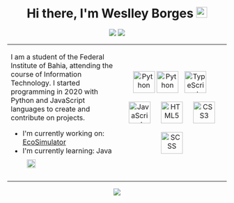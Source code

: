 <h1 align="center"> Hi there, I'm Weslley Borges <img src="https://media.giphy.com/media/hvRJCLFzcasrR4ia7z/giphy.gif" width="25px"></h1>
<p align="center">
  <img src="https://img.shields.io/badge/Country-Brazil-blue?&style=for-the-badge" />
  <img src="https://img.shields.io/github/followers/Weslley-Borges?color=blue&style=for-the-badge" />
</p>

<table align="center">
  <tr>
    <td width="50%">
      <p>
        I am a student of the Federal Institute of Bahia, attending the course of Information Technology. I started programming in 2020 with Python and JavaScript    languages to create and contribute on projects.
      </p>
      <ul>
        <li>I'm currently working on: <a href="https://github.com/Weslley-Borges/EcoSimulator">EcoSimulator</a></li>
        <li>I'm currently learning: Java <img style="margin: 10px" src="https://profilinator.rishav.dev/skills-assets/java-original.svg" alt="" height="20" /></li>
      </ul>
    </td>
    <td>
      <p align="center">
        <img src="https://profilinator.rishav.dev/skills-assets/mysql-original-wordmark.svg" alt="Python" height="50" />
        <img src="https://profilinator.rishav.dev/skills-assets/python-original.svg" alt="Python" height="50" />
        <img style="margin: 10px" src="https://profilinator.rishav.dev/skills-assets/typescript-original.svg" alt="TypeScript" height="50" />
        <img style="margin: 10px" src="https://profilinator.rishav.dev/skills-assets/javascript-original.svg" alt="JavaScript" height="50" />
        <img style="margin: 10px" src="https://profilinator.rishav.dev/skills-assets/html5-original-wordmark.svg" alt="HTML5" height="50" />
        <img style="margin: 10px" src="https://profilinator.rishav.dev/skills-assets/css3-original-wordmark.svg" alt="CSS3" height="50" />
        <img style="margin: 10px" src="https://profilinator.rishav.dev/skills-assets/sass-original.svg" alt="SCSS" height="50" />
      </p>
    </td>
  </tr>
</table>

<p align="center">
  <img src="https://github-readme-stats.vercel.app/api/top-langs/?username=Weslley-Borges&layout=donut&text_color=000&icon_color=000&bg_color=0,ea6161,ffc64d,fffc4d,52fa5a" align="center"/>
</p>
